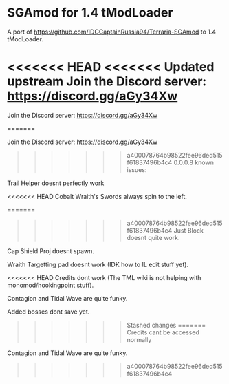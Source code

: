 # SGAmod for 1.4 tModLoader
A port of https://github.com/IDGCaptainRussia94/Terraria-SGAmod to 1.4 tModLoader.

<<<<<<< HEAD
<<<<<<< Updated upstream
Join the Discord server: https://discord.gg/aGy34Xw
=======
Join the Discord server: https://discord.gg/aGy34Xw

=======

Join the Discord server: https://discord.gg/aGy34Xw


>>>>>>> a400078764b98522fee96ded515f61837496b4c4
0.0.0.8 known issues:

Trail Helper doesnt perfectly work

<<<<<<< HEAD
Cobalt Wraith's Swords always spin to the left.

=======
>>>>>>> a400078764b98522fee96ded515f61837496b4c4
Just Block doesnt quite work.

Cap Shield Proj doesnt spawn.

Wraith Targetting pad doesnt work (IDK how to IL edit stuff yet).

<<<<<<< HEAD
Credits dont work (The TML wiki is not helping with monomod/hookingpoint stuff).

Contagion and Tidal Wave are quite funky.

Added bosses dont save yet.
>>>>>>> Stashed changes
=======
Credits cant be accessed normally

Contagion and Tidal Wave are quite funky.

>>>>>>> a400078764b98522fee96ded515f61837496b4c4
